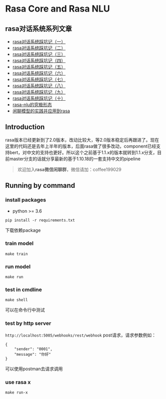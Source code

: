 # Rasa Core and Rasa NLU
## rasa对话系统系列文章
- [rasa对话系统踩坑记（一）](https://www.jianshu.com/p/5d9aa2a444a3)
- [rasa对话系统踩坑记（二）](https://www.jianshu.com/p/4ecd09be4419)
- [rasa对话系统踩坑记（三）](https://www.jianshu.com/p/ae028903d748)
- [rasa对话系统踩坑记（四）](https://www.jianshu.com/p/9393d319e698)
- [rasa对话系统踩坑记（五）](https://www.jianshu.com/p/eec63e56db07)
- [rasa对话系统踩坑记（六）](https://www.jianshu.com/p/21808ac8d409)
- [rasa对话系统踩坑记（七）](https://www.jianshu.com/p/405c087c2f7f)
- [rasa对话系统踩坑记（八）](https://www.jianshu.com/p/6a93209c48a4)
- [rasa对话系统踩坑记（九）](https://www.jianshu.com/p/1a4abe93635e)
- [rasa对话系统踩坑记（十）](https://www.jianshu.com/p/debcf0041fcb)
- [rasa-nlu的究极形态](https://www.jianshu.com/p/553e37ffbac0)
- [闲聊模型的实践并应用到rasa](https://www.jianshu.com/p/bccf2321bd50)

## Introduction
rasa版本已经更新到了2.0版本，改动比较大，等2.0版本稳定后再跟进了。现在这里的代码还是去年上半年的版本，后面rasa做了很多改动，component已经支持bert，对中文的支持也更好。所以这个之前基于1.1.x的版本就转到1.1.x分支，目前master分支的话就分享最新的基于1.10.18的一套支持中文的pipeline
> 欢迎加入**rasa微信闲聊群**，微信请加：coffee199029

## Running by command
### install packages
 - python >= 3.6
```
pip install -r requirements.txt
```
下载依赖package

### train model
```
make train
```

### run model
```
make run
```

### test in cmdline
```
make shell
```
可以在命令行中测试

### test by http server
`http://localhost:5005/webhooks/rest/webhook` post请求，请求参数例如：
```
{
    "sender": "0001",
    "message": "你好"
}
```
可以使用postman去请求调用

### use rasa x
```
make run-x
```
